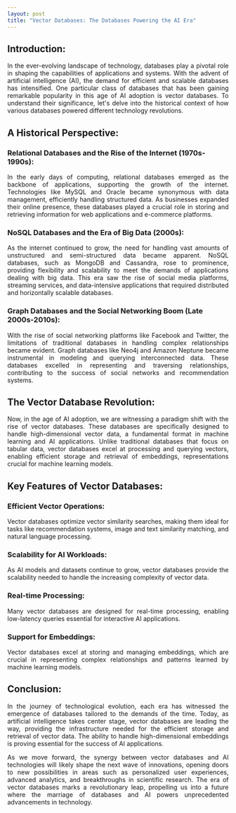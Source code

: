 ```yaml
---
layout: post
title: "Vector Databases: The Databases Powering the AI Era"
---
```


## Introduction:

<p align="justify">
In the ever-evolving landscape of technology, databases play a pivotal role in shaping the capabilities of applications and systems. With the advent of artificial intelligence (AI), the demand for efficient and scalable databases has intensified. One particular class of databases that has been gaining remarkable popularity in this age of AI adoption is vector databases. To understand their significance, let's delve into the historical context of how various databases powered different technology revolutions.
</p>

## A Historical Perspective:

### Relational Databases and the Rise of the Internet (1970s-1990s):

<p align="justify">
In the early days of computing, relational databases emerged as the backbone of applications, supporting the growth of the internet. Technologies like MySQL and Oracle became synonymous with data management, efficiently handling structured data. As businesses expanded their online presence, these databases played a crucial role in storing and retrieving information for web applications and e-commerce platforms.
</p>

### NoSQL Databases and the Era of Big Data (2000s):

<p align="justify">
As the internet continued to grow, the need for handling vast amounts of unstructured and semi-structured data became apparent. NoSQL databases, such as MongoDB and Cassandra, rose to prominence, providing flexibility and scalability to meet the demands of applications dealing with big data. This era saw the rise of social media platforms, streaming services, and data-intensive applications that required distributed and horizontally scalable databases.
</p>

### Graph Databases and the Social Networking Boom (Late 2000s-2010s):

<p align="justify">
With the rise of social networking platforms like Facebook and Twitter, the limitations of traditional databases in handling complex relationships became evident. Graph databases like Neo4j and Amazon Neptune became instrumental in modeling and querying interconnected data. These databases excelled in representing and traversing relationships, contributing to the success of social networks and recommendation systems.
</p>

## The Vector Database Revolution:

<p align="justify">
Now, in the age of AI adoption, we are witnessing a paradigm shift with the rise of vector databases. These databases are specifically designed to handle high-dimensional vector data, a fundamental format in machine learning and AI applications. Unlike traditional databases that focus on tabular data, vector databases excel at processing and querying vectors, enabling efficient storage and retrieval of embeddings, representations crucial for machine learning models.
</p>

## Key Features of Vector Databases:

### Efficient Vector Operations:
<p align="justify">
Vector databases optimize vector similarity searches, making them ideal for tasks like recommendation systems, image and text similarity matching, and natural language processing.
</p>

### Scalability for AI Workloads:

<p align="justify">
As AI models and datasets continue to grow, vector databases provide the scalability needed to handle the increasing complexity of vector data.
</p>

### Real-time Processing:

<p align="justify">
Many vector databases are designed for real-time processing, enabling low-latency queries essential for interactive AI applications.
</p>

### Support for Embeddings:

<p align="justify">
Vector databases excel at storing and managing embeddings, which are crucial in representing complex relationships and patterns learned by machine learning models.
</p>

## Conclusion:

<p align="justify">
In the journey of technological evolution, each era has witnessed the emergence of databases tailored to the demands of the time. Today, as artificial intelligence takes center stage, vector databases are leading the way, providing the infrastructure needed for the efficient storage and retrieval of vector data. The ability to handle high-dimensional embeddings is proving essential for the success of AI applications.
</p>

<p align="justify">
As we move forward, the synergy between vector databases and AI technologies will likely shape the next wave of innovations, opening doors to new possibilities in areas such as personalized user experiences, advanced analytics, and breakthroughs in scientific research. The era of vector databases marks a revolutionary leap, propelling us into a future where the marriage of databases and AI powers unprecedented advancements in technology.
</p>

